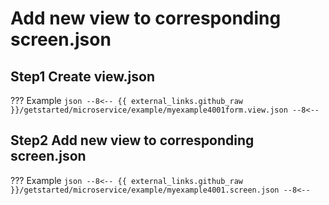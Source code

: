 # Add new view to corresponding **screen.json**
## **Step1** Create **view.json**

??? Example
    ```json
    --8<--
    {{ external_links.github_raw }}/getstarted/microservice/example/myexample4001form.view.json
    --8<--
    ```

## **Step2** Add new view to corresponding **screen.json**

??? Example
    ```json
    --8<--
    {{ external_links.github_raw }}/getstarted/microservice/example/myexample4001.screen.json
    --8<--
    ```